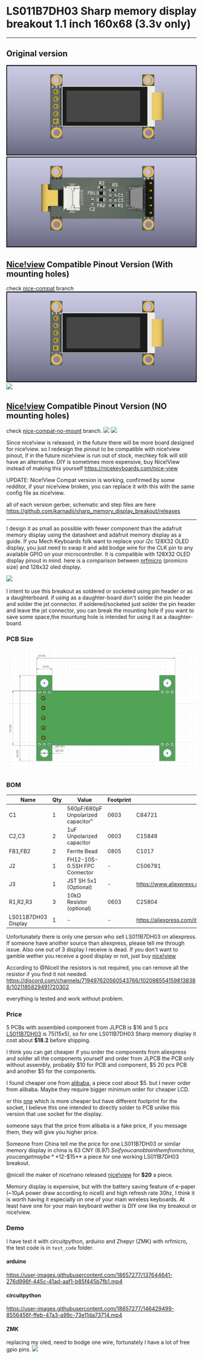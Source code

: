 # LS011B7DH03 Sharp memory display breakout 1.1 inch 160x68 (3.3v only)
---
## Original version
![](img/sharp_memory_display-1.png)
![](img/sharp_memory_display-2.png)

## [Nice!view](https://nicekeyboards.com/nice-view) Compatible Pinout Version (With mounting holes) 
check [nice-compat](https://github.com/karnadii/sharp_memory_display_breakout/tree/niceview-compat) branch
![](img/sharp_memory_display-1.png)
![](https://user-images.githubusercontent.com/18657277/194873657-1129d21d-75bb-4b89-be37-b34f9244c195.png)

## [Nice!view](https://nicekeyboards.com/nice-view) Compatible Pinout Version (NO mounting holes) 
check [nice-compat-no-mount](https://github.com/karnadii/sharp_memory_display_breakout/tree/niceview-compat) branch.
![](https://user-images.githubusercontent.com/18657277/194879312-87c62482-2db9-4534-9033-acd872659235.png)
![](https://user-images.githubusercontent.com/18657277/194880081-31586033-c024-4c6c-9a80-d86add97a095.png)

Since nice!view is released, in the future there will be more board designed for nice!view. so I redesign the pinout to be compatible with nice!view pinout, if in the future nice!view is run out of stock, mechkey folk will still have an alternative. DIY is sometimes more expensive, buy Nice!View instead of making this yourself https://nicekeyboards.com/nice-view

UPDATE: Nice!View Compat version is working, confirmed by some redditor, if your nice!view broken, you can replace it with this with the same config file as nice!view.

all of each version gerber, schematic and step files are here https://github.com/karnadii/sharp_memory_display_breakout/releases

---
I design it as small as possible with fewer component than the adafruit memory display using the datasheet and adafruit memory display as a guide. If you Mech Keyboards folk want to replace your i2c 128X32 OLED display, you just need to swap it and add bodge wire for the CLK pin to any available GPIO on your microcontroller. It is compatible with 128X32 OLED display pinout in mind.
here is a comparison between [nrfmicro](https://github.com/joric/nrfmicro) (promicro size) and 128x32 oled display.

![](https://cdn.discordapp.com/attachments/920911115414814751/921093724509962290/IMG_20210911_230619.jpg)

I intent to use this breakout as soldered or socketed using pin header or as a daughterboard. if using as a daughter-board don't solder the pin header and solder the jst connector. if soldered/socketed just solder the pin header and leave the jst connector, you can break the mounting hole if you want to save some space,the mountung hole is intended for using it as a daughter-board.

### PCB Size
![](img/size.png)
### BOM
| Name                | Qty | Value                              | Footprint | LCSC Part #                                           |
|---------------------|-----|------------------------------------|-----------|-------------------------------------------------------|
| C1                  | 1   | 560pF/680pF Unpolarized capacitor" | 0603      | C84721                                                |
| C2,C3               | 2   | 1uF Unpolarized capacitor          | 0603      | C15849                                                |
| FB1,FB2             | 2   | Ferrite Bead                       | 0805      | C1017                                                 |
| J2                  | 1   | FH12-10S-0.5SH FPC Connector       | -         | C506791                                               |
| J3                  | 1   | JST SH 5x1 (Optional)              | -         | https://www.aliexpress.com/item/1005003131441676.html |
| R1,R2,R3            | 3   | 10kΩ Resistor (optional)           | 0603      | C25804                                                |
| LS011B7DH03 Display | 1   |            -                       |  -        | https://aliexpress.com/item/1005001809102193.html     |

Unfortunately there is only one person who sell LS011B7DH03 on aliexpress. If someone have another source than aliexpress, please tell me through issue. Also one out of 3 display I receive is dead. If you don't want to gamble wether you receive a good display or not, just buy [nice!view](https://nicekeyboards.com/nice-view)

According to @Nicell the resistors is not required, you can remove all the resistor if you find it not needed. 
https://discord.com/channels/719497620560543766/1020985541598138388/1021185829491720302

everything is tested and work without problem.

### Price
5 PCBs with assembled component from JLPCB is $16 and 5 pcs [LS011B7DH03](https://www.aliexpress.com/item/1005001809102193.html) is $75 ($15x5), so for one LS011B7DH03 Sharp memory display it cost about **$18.2** before shipping.

I think you can get cheaper if you order the components from aliexpress and solder all the components yourself and order from JLPCB the PCB only without assembly, probably $10 for PCB and component, $5 20 pcs PCB and another $5 for the components.

I found cheaper one from  [alibaba](https://www.alibaba.com/product-detail/Sharp-LS011B7DH03-1-1-inch-mono_1600084470004.html?spm=a2700.galleryofferlist.normal_offer.d_image.5b7e535dIAtoXw), a piece cost about $5. but I never order from alibaba. Maybe they require bigger minimum order for cheaper LCD.

or this [one](https://www.alibaba.com/product-detail/HL-1-08-Inch-Square-Transflective_1600473084807.html?spm=a2700.galleryofferlist.normal_offer.d_image.5b7e535dIAtoXw) which is more cheaper but have different footprint for the socket, I believe this one intended to directly solder to PCB unlike this version that use socket for the display. 

someone says that the price from alibaba is a fake price, if you message them, they will give you higher price.

Someone from China tell me the price for one LS011B7DH03 or similar memory display in china is 63 CNY ($8.97). So if you can obtain them from china, you can get maybe **$12-$15** a piece for one working LS011B7DH03 breakout.

@nicell the maker of nice!nano released [nice!view](https://nicekeyboards.com/nice-view) for **$20** a piece.

Memory display is expensive, but with the battery saving feature of e-paper (~10μA power draw according to nicell) and high refresh rate 30hz, I think it is worth having it especially on one of your main wireless keyboards. At least have one for your main keyboard wether is DIY one like my breakout or nice!view.

<!-- ![](https://i.imgur.com/EkvLsx7.jpeg)
![](https://i.imgur.com/TXG6VWD.jpeg)
![](https://i.imgur.com/CXY70i6.jpeg) -->

### Demo

I have test it with circuitpython, arduino and Zhepyr (ZMK) with nrfmicro, the test code is in `test_code` folder.
#### arduino

https://user-images.githubusercontent.com/18657277/137644641-276d998f-445c-41ad-aaf1-b85f445b7fb1.mp4

#### circuitpython

https://user-images.githubusercontent.com/18657277/146429499-8556456f-ffeb-47a3-a99c-73e11da73714.mp4

#### ZMK
replacing my oled, need to bodge one wire, fortunately I have a lot of free gpio pins.
![](https://media.discordapp.net/attachments/785533287049330729/1020985541698785380/IMG_20220918_150543.jpg?width=915&height=686)
